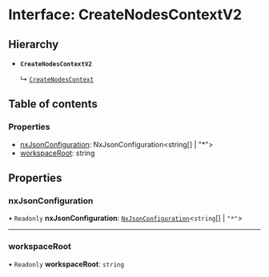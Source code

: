 # Interface: CreateNodesContextV2

## Hierarchy

- **`CreateNodesContextV2`**

  ↳ [`CreateNodesContext`](/reference/core-api/devkit/documents/CreateNodesContext)

## Table of contents

### Properties

- [nxJsonConfiguration](/reference/core-api/devkit/documents/CreateNodesContextV2#nxjsonconfiguration): NxJsonConfiguration<string[] | "\*">
- [workspaceRoot](/reference/core-api/devkit/documents/CreateNodesContextV2#workspaceroot): string

## Properties

### nxJsonConfiguration

• `Readonly` **nxJsonConfiguration**: [`NxJsonConfiguration`](/reference/core-api/devkit/documents/NxJsonConfiguration)\<`string`[] \| `"*"`\>

---

### workspaceRoot

• `Readonly` **workspaceRoot**: `string`
